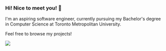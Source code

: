 ### Hi! Nice to meet you! 👋

I'm an aspiring software engineer, currently pursuing my Bachelor's degree in Computer Science at Toronto Metropolitan University.

Feel free to browse my projects!

![](https://komarev.com/ghpvc/?username=bencostas&color=blue)

<!--
**bencostas/bencostas** is a ✨ _special_ ✨ repository because its `README.md` (this file) appears on your GitHub profile.

Here are some ideas to get you started:

- 🔭 I’m currently working on ...
- 🌱 I’m currently learning ...
- 👯 I’m looking to collaborate on ...
- 🤔 I’m looking for help with ...
- 💬 Ask me about ...
- 📫 How to reach me: ...
- 😄 Pronouns: ...
- ⚡ Fun fact: ...
-->
